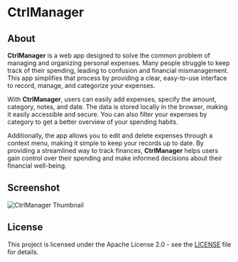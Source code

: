 # CtrlManager

## About
**CtrlManager** is a web app designed to solve the common problem of managing and organizing personal expenses. Many people struggle to keep track of their spending, leading to confusion and financial mismanagement. This app simplifies that process by providing a clear, easy-to-use interface to record, manage, and categorize your expenses.

With **CtrlManager**, users can easily add expenses, specify the amount, category, notes, and date. The data is stored locally in the browser, making it easily accessible and secure. You can also filter your expenses by category to get a better overview of your spending habits.

Additionally, the app allows you to edit and delete expenses through a context menu, making it simple to keep your records up to date. By providing a streamlined way to track finances, **CtrlManager** helps users gain control over their spending and make informed decisions about their financial well-being.

## Screenshot

![CtrlManager Thumbnail](https://github.com/user-attachments/assets/54a80528-425e-46fd-8a39-9d518a1d1ed9)

## License

This project is licensed under the Apache License 2.0 - see the [LICENSE](LICENSE) file for details.
